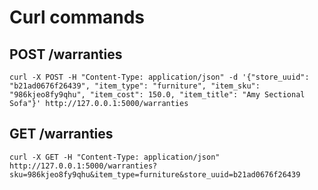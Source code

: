 # Curl commands

## POST /warranties
```
curl -X POST -H "Content-Type: application/json" -d '{"store_uuid": "b21ad0676f26439", "item_type": "furniture", "item_sku": "986kjeo8fy9qhu", "item_cost": 150.0, "item_title": "Amy Sectional Sofa"}' http://127.0.0.1:5000/warranties
```

## GET /warranties
```
curl -X GET -H "Content-Type: application/json" http://127.0.0.1:5000/warranties?sku=986kjeo8fy9qhu&item_type=furniture&store_uuid=b21ad0676f26439
```
